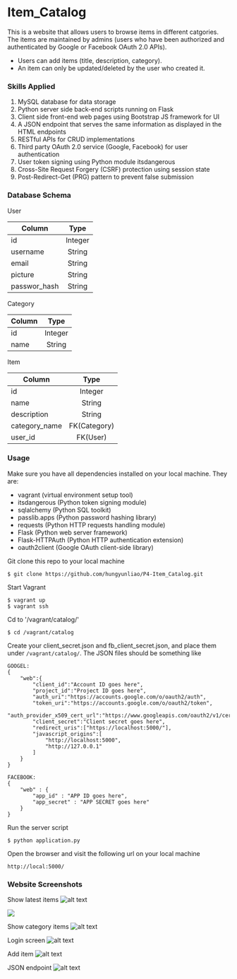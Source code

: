 # Item_Catalog
This is a website that allows users to browse items in different catgories. The items are maintained by admins (users who have been authorized and authenticated by Google or Facebook OAuth 2.0 APIs).
- Users can add items (title, description, category).
- An item can only be updated/deleted by the user who created it.

### Skills Applied
1. MySQL database for data storage
2. Python server side back-end scripts running on Flask
3. Client side front-end web pages using Bootstrap JS framework for UI
4. A JSON endpoint that serves the same information as displayed in the HTML endpoints
4. RESTful APIs for CRUD implementations
5. Third party OAuth 2.0 service (Google, Facebook) for user authentication
6. User token signing using Python module itsdangerous
7. Cross-Site Request Forgery (CSRF) protection using session state
8. Post-Redirect-Get (PRG) pattern to prevent false submission

### Database Schema
User

| Column        | Type          |
| ------------- |:-------------:|
| id      | Integer |
| username      | String      |
| email | String      |
| picture | String      |
| passwor_hash | String      |

Category

| Column        | Type          |
| ------------- |:-------------:|
| id      | Integer |
| name      | String      |

Item

| Column        | Type          |
| ------------- |:-------------:|
| id      | Integer |
| name      | String      |
| description | String      |
| category_name | FK(Category)      |
| user_id | FK(User)      |

### Usage
Make sure you have all dependencies installed on your local machine. They are:
- vagrant (virtual environment setup tool)
- itsdangerous (Python token signing module)
- sqlalchemy (Python SQL toolkit)
- passlib.apps (Python password hashing library)
- requests (Python HTTP requests handling module)
- Flask (Python web server framework)
- Flask-HTTPAuth (Python HTTP authentication extension)
- oauth2client (Google OAuth client-side library)

Git clone this repo to your local machine
```
$ git clone https://github.com/hungyunliao/P4-Item_Catalog.git
```

Start Vagrant
```
$ vagrant up
$ vagrant ssh
```

Cd to '/vagrant/catalog/'
```
$ cd /vagrant/catalog
```

Create your client_secret.json and fb_client_secret.json, and place them under `/vagrant/catalog/`. The JSON files should be something like
```
GOOGEL:
{
    "web":{
        "client_id":"Account ID goes here",
        "project_id":"Project ID goes here",
        "auth_uri":"https://accounts.google.com/o/oauth2/auth",
        "token_uri":"https://accounts.google.com/o/oauth2/token",
        "auth_provider_x509_cert_url":"https://www.googleapis.com/oauth2/v1/certs",
        "client_secret":"Client secret goes here",
        "redirect_uris":["https://localhost:5000/"],
        "javascript_origins":[
            "http://localhost:5000",
            "http://127.0.0.1"
        ]
    }
}

FACEBOOK:
{
    "web" : {
        "app_id" : "APP ID goes here",
        "app_secret" : "APP SECRET goes here"
    }
}
```

Run the server script
```
$ python application.py
```

Open the browser and visit the following url on your local machine
```
http://local:5000/
```

### Website Screenshots
Show latest items
![alt text](https://github.com/hungyunliao/P4-Item_Catalog/tree/master/vagrant/catalog/figures/show_latest.png "Show latest items")

<img src="https://github.com/hungyunliao/P4-Item_Catalog/tree/master/vagrant/catalog/figures/show_latest.png">

Show category items
![alt text](https://github.com/hungyunliao/P4-Item_Catalog/tree/master/vagrant/catalog/figures/show_category.png "show category")

Login screen
![alt text](https://github.com/hungyunliao/P4-Item_Catalog/tree/master/vagrant/catalog/figures/login.png "login")

Add item
![alt text](https://github.com/hungyunliao/P4-Item_Catalog/tree/master/vagrant/catalog/figures/add.png "add")

JSON endpoint
![alt text](https://github.com/hungyunliao/P4-Item_Catalog/tree/master/vagrant/catalog/figures/json_endpoint.png "json endpoint")
